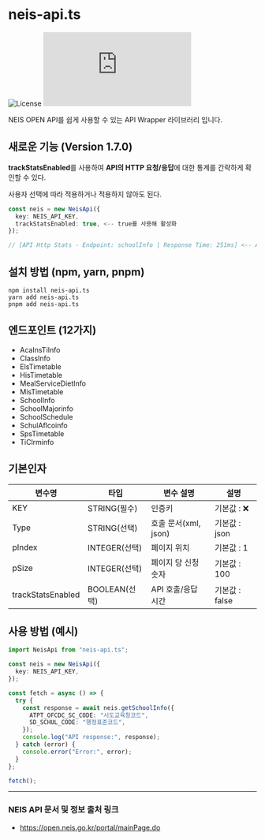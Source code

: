 # neis-api.ts
![License](https://img.shields.io/badge/License-MIT-blue.svg?style=flat-square) ![npm](https://img.shields.io/npm/v/neis-api.ts?style=flat-square)

NEIS OPEN API를 쉽게 사용할 수 있는 API Wrapper 라이브러리 입니다.

## 새로운 기능 (Version 1.7.0)
**trackStatsEnabled**를 사용하여 **API의 HTTP 요청/응답**에 대한 통계를 간략하게 확인할 수 있다.

사용자 선택에 따라 적용하거나 적용하지 않아도 된다.
```ts
const neis = new NeisApi({
  key: NEIS_API_KEY,
  trackStatsEnabled: true, <-- true를 사용해 활성화
});

// [API Http Stats - Endpoint: schoolInfo | Response Time: 251ms] <-- API 호출 및 응답 시간 출력 기능
```

## 설치 방법 (npm, yarn, pnpm)
```
npm install neis-api.ts
yarn add neis-api.ts
pnpm add neis-api.ts
```

## 엔드포인트 (12가지)
* AcaInsTiInfo
* ClassInfo
* ElsTimetable
* HisTimetable
* MealServiceDietInfo
* MisTimetable
* SchoolInfo
* SchoolMajorinfo
* SchoolSchedule
* SchulAflcoinfo
* SpsTimetable
* TiClrminfo

## 기본인자
|변수명|타입|변수 설명|설명|
|-----|-----|-----|-----|
|KEY|STRING(필수)|인증키|기본값 : ❌|
|Type|STRING(선택)|호출 문서(xml, json)|기본값 : json|
|pIndex|INTEGER(선택)|페이지 위치|기본값 : 1|
|pSize|INTEGER(선택)|페이지 당 신청 숫자|기본값 : 100|
|trackStatsEnabled|BOOLEAN(선택)|API 호출/응답 시간|기본값 : false|

## 사용 방법 (예시)
```ts
import NeisApi from "neis-api.ts";

const neis = new NeisApi({
  key: NEIS_API_KEY,
});

const fetch = async () => {
  try {
    const response = await neis.getSchoolInfo({
      ATPT_OFCDC_SC_CODE: "시도교육청코드",
      SD_SCHUL_CODE: "행정표준코드",
    });
    console.log("API response:", response);
  } catch (error) {
    console.error("Error:", error);
  }
};

fetch();
```

***

### NEIS API 문서 및 정보 출처 링크
* https://open.neis.go.kr/portal/mainPage.do
